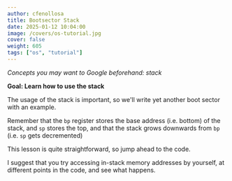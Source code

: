 ```yaml
---
author: cfenollosa  
title: Bootsector Stack
date: 2025-01-12 10:04:00
image: /covers/os-tutorial.jpg
cover: false
weight: 605
tags: ["os", "tutorial"]
---
```


*Concepts you may want to Google beforehand: stack*

**Goal: Learn how to use the stack**

The usage of the stack is important, so we'll write yet another boot sector
with an example.

Remember that the `bp` register stores the base address (i.e. bottom) of the stack,
and `sp` stores the top, and that the stack grows downwards from `bp` (i.e. `sp` gets
decremented)

This lesson is quite straightforward, so jump ahead to the code.

I suggest that you try accessing in-stack memory addresses by yourself, 
at different points in the code, and see what happens.